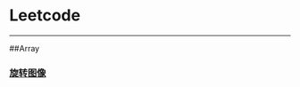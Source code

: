 # Leetcode

------
##Array

### [旋转图像](https://github.com/Jevis/leetcode/blob/master/array/Rotate%20Image.java)

